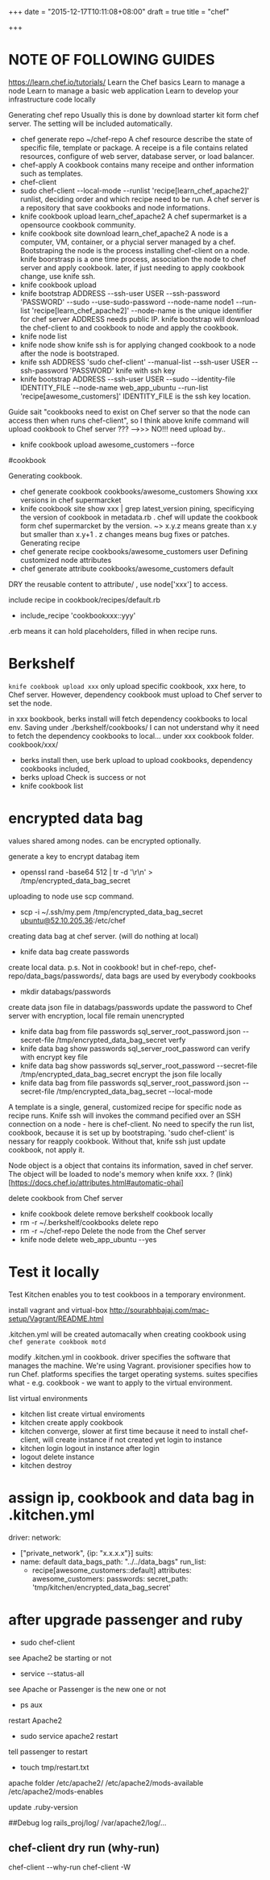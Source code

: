 +++
date = "2015-12-17T10:11:08+08:00"
draft = true
title = "chef"

+++
# NOTE OF FOLLOWING GUIDES
https://learn.chef.io/tutorials/
Learn the Chef basics
Learn to manage a node
Learn to manage a basic web application
Learn to develop your infrastructure code locally


Generating chef repo
Usually this is done by download starter kit form chef server. The setting will be included automatically.

-  chef generate repo ~/chef-repo
A chef resource describe the state of specific file, template or package. 
A receipe is a file contains related resources, configure of web server, database server, or load balancer. 
- chef-apply
A cookbook contains many receipe and onther information such as templates.
- chef-client
- sudo chef-client --local-mode --runlist 'recipe[learn_chef_apache2]'
runlist, deciding order and which recipe need to be run.
A chef server is a repository that save cookbooks and node informations.
- knife cookbook upload learn_chef_apache2
A chef supermarket is a opensource cookbook community.
- knife cookbook site download learn_chef_apache2
A node is a computer, VM, container, or a phycial server managed by a chef.
Bootstraping the node is the process installing chef-client on a node.
knife boorstrasp is a one time process, association the node to chef server and apply cookbook.
later, if just needing to apply cookbook change, use knife ssh.
- knife cookbook upload
- knife bootstrap ADDRESS --ssh-user USER --ssh-password 'PASSWORD' --sudo --use-sudo-password --node-name node1 --run-list 'recipe[learn_chef_apache2]'
--node-name is the unique identifier for chef server
ADDRESS needs public IP.
knife bootstrap will download the chef-client to and cookbook to node and apply the cookbook.
- knife node list
- knife node show
knife ssh is for applying changed cookbook to a node after the node is bootstraped.
- knife ssh ADDRESS 'sudo chef-client' --manual-list --ssh-user USER --ssh-password 'PASSWORD'
knife with ssh key
- knife bootstrap ADDRESS --ssh-user USER --sudo --identity-file IDENTITY_FILE --node-name web_app_ubuntu --run-list 'recipe[awesome_customers]'
IDENTITY_FILE is the ssh key location.

Guide sait "cookbooks need to exist on Chef server so that the node can access then when runs chef-client", so I think above knife command will upload cookbook to Chef server ???  -->>> NO!!! need upload by..
- knife cookbook upload awesome_customers --force

#cookbook

Generating cookbook.
- chef generate cookbook cookbooks/awesome_customers
Showing xxx versions in chef supermarcket
- knife cookbook site show xxx | grep latest_version
pining, specificying the version of cookbook in metadata.rb .
chef will update the cookbook form chef supermarcket by the version.
~> x.y.z means greate than x.y but smaller than x.y+1 . z changes means bug fixes or patches. 
Generating recipe
- chef generate recipe cookbooks/awesome_customers user
Defining customized node attributes
- chef generate attribute cookbooks/awesome_customers default

DRY the reusable content to attribute/ , use node['xxx'] to access.

include recipe in cookbook/recipes/default.rb
- include_recipe 'cookbookxxx::yyy'

.erb means it can hold placeholders, filled in when recipe runs.

# Berkshelf
`knife cookbook upload xxx` only upload specific cookbook, xxx here, to Chef server.
However, dependency cookbook must upload to Chef server to set the node.

in xxx bookbook, berks install will fetch dependency cookbooks to local env. Saving under ./berkshelf/cookbooks/
I can not understand why it need to fetch the dependency cookbooks to local...
under xxx cookbook folder. cookbook/xxx/
- berks install
then, use berk upload to upload cookbooks, dependency cookbooks included, 
- berks upload
Check is success or not 
- knife cookbook list

# encrypted data bag 
values shared among nodes.
can be encrypted optionally.

generate a key to encrypt databag item
- openssl rand -base64 512 | tr -d '\r\n' > /tmp/encrypted_data_bag_secret

uploading to node use scp command.
- scp -i ~/.ssh/my.pem /tmp/encrypted_data_bag_secret ubuntu@52.10.205.36:/etc/chef

creating data bag at chef server. (will do nothing at local)
- knife data bag create passwords

create local data. p.s. Not in cookbook! but in chef-repo, chef-repo/data_bags/passwords/, data bags are used by everybody cookbooks
- mkdir databags/passwords

create data json file in databags/passwords
update the password to Chef server with encryption, local file remain unencrypted
- knife data bag from file passwords sql_server_root_password.json --secret-file /tmp/encrypted_data_bag_secret
verfy
- knife data bag show passwords sql_server_root_password
can verify with encrypt key file
- knife data bag show passwords sql_server_root_password --secret-file /tmp/encrypted_data_bag_secret
encrypt the json file locally
- knife data bag from file passwords sql_server_root_password.json --secret-file /tmp/encrypted_data_bag_secret --local-mode

A template is a single, general, customized recipe for specific node as recipe runs.
Knife ssh will invokes the command pecified over an SSH connection on a node - here is chef-client.
No need to specify the run list, cookbook, because it is set up by bootstraping.
'sudo chef-client' is nessary for reapply cookbook. Without that, knife ssh just update cookbook, not apply it.

Node object is a object that contains its information, saved in chef server. The object will be loaded to node's memory when knife xxx. ? (link)[https://docs.chef.io/attributes.html#automatic-ohai]

delete cookbook from Chef server
- knife cookbook delete <cookbook-name>
remove berkshelf cookbook locally
- rm -r ~/.berkshelf/cookbooks
delete repo
- rm -r ~/chef-repo
Delete the node from the Chef server
- knife node delete web_app_ubuntu --yes

# Test it locally
Test Kitchen enables you to test cookboos in a temporary environment.

install vagrant and virtual-box
http://sourabhbajaj.com/mac-setup/Vagrant/README.html

.kitchen.yml will be created automacally when creating cookbook using `chef generate cookbook motd`

modify .kitchen.yml in cookbook.
driver specifies the software that manages the machine. We're using Vagrant.
provisioner specifies how to run Chef.
platforms specifies the target operating systems. 
suites specifies what - e.g. cookbook - we want to apply to the virtual environment. 

list virtual environments
- kitchen list
create virtual enviroments
- kitchen create
apply cookbook
- kitchen converge, slower at first time because it need to install chef-client, will create instance if not created yet
login to instance
- kitchen login
logout in instance after login
- logout
delete instance
- kitchen destroy

# assign ip, cookbook and data bag in .kitchen.yml
driver:
  network:
  - ["private_network", {ip: "x.x.x.x"}]
suits:
  - name: default
    data_bags_path: "../../data_bags"
    run_list:
      - recipe[awesome_customers::default]
    attributes:
      awesome_customers:
        passwords:
          secret_path: 'tmp/kitchen/encrypted_data_bag_secret'

# after upgrade passenger and ruby

- sudo chef-client

see Apache2 be starting or not
- service --status-all

see Apache or Passenger is the new one or not
- ps aux

restart Apache2
- sudo service apache2 restart

tell passenger to restart
- touch tmp/restart.txt

apache folder
/etc/apache2/
/etc/apache2/mods-available
/etc/apache2/mods-enables

update .ruby-version



##Debug log
rails_proj/log/
/var/apache2/log/...

## chef-client dry run (why-run)

chef-client --why-run
chef-client -W

